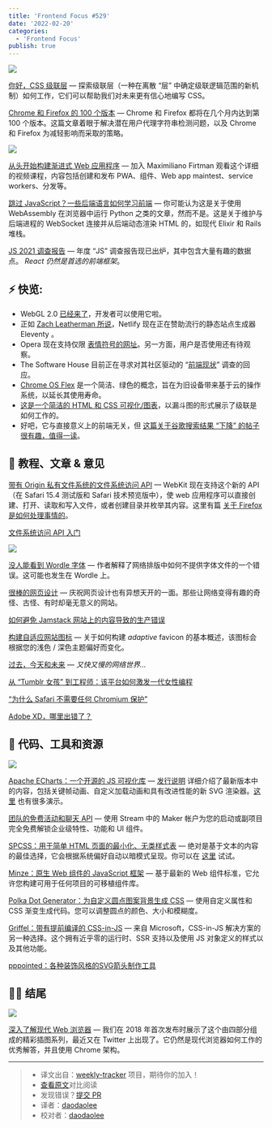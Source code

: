 ```yaml
---
title: 'Frontend Focus #529'
date: '2022-02-20'
categories:
  - 'Frontend Focus'
publish: true
---
```


![](https://res.cloudinary.com/cpress/image/upload/w_1280,e_sharpen:60/v1645020243/unfzehb2fhjd1hvjtfmf.png)

<!--以上是预览信息，图片一张或限制百字左右，前者优先，全文请使用二级及以下标题-->
<!-- more -->

[你好，CSS 级联层](https://frontendfoc.us/link/119820/web "ishadeed.com") — 探索级联层（一种在离散 “层” 中确定级联逻辑范围的新机制）如何工作，它们可以帮助我们对未来更有信心地编写 CSS。

[Chrome 和 Firefox 的 100 个版本](https://frontendfoc.us/link/119821/web "hacks.mozilla.org") — Chrome 和 Firefox 都将在几个月内达到第 100 个版本。这篇文章着眼于解决潜在用户代理字符串检测问题，以及 Chrome 和 Firefox 为减轻影响而采取的策略。

![](https://copm.s3.amazonaws.com/e37163a3.png)

[从头开始构建渐进式 Web 应用程序](https://frontendfoc.us/link/119822/web "frontendmasters.com") — 加入 Maximiliano Firtman 观看这个详细的视频课程，内容包括创建和发布 PWA、组件、Web app maintest、service workers、分发等。

[跳过 JavaScript？一些后端语言如何学习前端](https://frontendfoc.us/link/119823/web "github.com") — 你可能认为这是关于使用 WebAssembly 在浏览器中运行 Python 之类的文章，然而不是。这是关于维护与后端进程的 WebSocket 连接并从后端动态渲染 HTML 的，如现代 Elixir 和 Rails 堆栈。

[JS 2021 调查报告](https://frontendfoc.us/link/119824/web "2021.stateofjs.com") — 年度 “JS” 调查报告现已出炉，其中包含大量有趣的数据点。 _React 仍然是首选的前端框架_。

## **⚡️ 快览:**

*   WebGL 2.0 [已经来了](https://frontendfoc.us/link/119825/web)，开发者可以使用它啦。
*   正如 [Zach Leatherman 所说](https://frontendfoc.us/link/119826/web)，Netlify 现在正在赞助流行的静态站点生成器 Eleventy 。
*   Opera 现在支持仅限 [表情符号的网址](https://frontendfoc.us/link/119827/web)。另一方面，用户是否使用还有待观察。
*   The Software House 目前正在寻求对其社区驱动的 “[前端现状](https://frontendfoc.us/link/119828/web)” 调查的回应。
*   [Chrome OS Flex](https://frontendfoc.us/link/119829/web) 是一个简洁、绿色的概念，旨在为旧设备带来基于云的操作系统，以延长其使用寿命。
*   [这是一个简洁的 HTML 和 CSS 可视化/图表](https://frontendfoc.us/link/119830/web)，以漏斗图的形式展示了级联是如何工作的。
*   好吧，它与直接意义上的前端无关，但 [这篇关于谷歌搜索结果 “下降” 的帖子很有趣，值得一读](https://frontendfoc.us/link/119831/web)。

## 📙 **教程、文章 & 意见**

[带有 Origin 私有文件系统的文件系统访问 API](https://frontendfoc.us/link/119832/web "webkit.org") — WebKit 现在支持这个新的 API（在 Safari 15.4 测试版和 Safari 技术预览版中），使 web 应用程序可以直接创建、打开、读取和写入文件，或者创建目录并枚举其内容。这里有篇 [关于 Firefox 是如何处理事情的](https://frontendfoc.us/link/119833/web)。

[文件系统访问 API 入门](https://frontendfoc.us/link/119834/web "css-tricks.com")

![](https://res.cloudinary.com/cpress/image/upload/w_1280,e_sharpen:60/v1645011025/qzsatwebrmr0nlvyssvg.png)

[没人能看到 Wordle 字体](https://frontendfoc.us/link/119836/web "pimpmytype.com") — 作者解释了网络排版中如何不提供字体文件的一个错误。这可能也发生在 Wordle 上。

[很棒的网页设计](https://frontendfoc.us/link/119837/web "www.smashingmagazine.com") — 庆祝网页设计也有异想天开的一面。那些让网络变得有趣的奇怪、古怪、有时却毫无意义的网站。

[如何避免 Jamstack 网站上的内容导致的生产错误](https://frontendfoc.us/link/119840/web "kontent.ai")

[构建自适应网站图标](https://frontendfoc.us/link/119838/web "web.dev") — 关于如何构建 _adaptive_ favicon 的基本概述，该图标会根据您的浅色 / 深色主题偏好而变化。

[过去，今天和未来](https://frontendfoc.us/link/119839/web "adactio.com") — _又快又慢的网络世界…_

[从 “Tumblr 女孩” 到工程师：该平台如何激发一代女性编程](https://frontendfoc.us/link/119841/web)

[“为什么 Safari 不需要任何 Chromium 保护”](https://frontendfoc.us/link/119842/web)

[Adobe XD，哪里出错了？](https://frontendfoc.us/link/119843/web)

## 🔧 **代码、工具和资源**

![](https://res.cloudinary.com/cpress/image/upload/w_1280,e_sharpen:60/molnign58vhxczqaa4pt.jpg)

[Apache ECharts：一个开源的 JS 可视化库](https://frontendfoc.us/link/119846/web "echarts.apache.org") — [发行说明](https://frontendfoc.us/link/119847/web) 详细介绍了最新版本中的内容，包括关键帧动画、自定义加载动画和具有改进性能的新 SVG 渲染器。[这里](https://frontendfoc.us/link/119848/web) 也有很多演示。

[团队的免费活动和聊天 API](https://frontendfoc.us/link/119835/web "getstream.io") — 使用 Stream 中的 Maker 帐户为您的启动或副项目完全免费解锁企业级特性、功能和 UI 组件。

[SPCSS：用于简单 HTML 页面的最小化、无类样式表](https://frontendfoc.us/link/119849/web "github.com") — 绝对是基于文本的内容的最佳选择，它会根据系统偏好自动以暗模式呈现。你可以在 [这里](https://frontendfoc.us/link/119850/web) 试试。

[Minze：原生 Web 组件的 JavaScript 框架](https://frontendfoc.us/link/119851/web "minze.dev") — 基于最新的 Web 组件标准，它允许您构建可用于任何项目的可移植组件库。

[Polka Dot Generator：为自定义圆点图案背景生成 CSS](https://frontendfoc.us/link/119852/web "screenspan.net") — 使用自定义属性和 CSS 渐变生成代码。您可以调整圆点的颜色、大小和模糊度。

[Griffel：带有提前编译的 CSS-in-JS](https://frontendfoc.us/link/119853/web "github.com") — 来自 Microsoft，CSS-in-JS 解决方案的另一种选择。这个拥有近乎零的运行时、SSR 支持以及使用 JS 对象定义的样式以及其他功能。

[pppointed：各种装饰风格的SVG箭头制作工具](https://frontendfoc.us/link/119854/web "fffuel.co")

## 🧑‍💻 **结尾**

![](https://res.cloudinary.com/cpress/image/upload/w_1280,e_sharpen:60/v1645018806/bi2lxq7d53zj5pdq7qt8.jpg)

[深入了解现代 Web 浏览器](https://frontendfoc.us/link/119855/web "developers.google.com") — 我们在 2018 年首次发布时展示了这个由四部分组成的精彩插图系列，最近又在 Twitter 上出现了。它仍然是现代浏览器如何工作的优秀解答，并且使用 Chrome 架构。

---
> * 译文出自：[weekly-tracker](https://github.com/FEDarling/weekly-tracker) 项目，期待你的加入！
> * [查看原文](https://frontendfoc.us/issues/529)对比阅读
> * 发现错误？[提交 PR](https://github.com/FEDarling/weekly-tracker/blob/main/weeklys/frontend_focus/529)
> * 译者：[daodaolee](https://github.com/daodaolee)
> * 校对者：[daodaolee](https://github.com/daodaolee)
